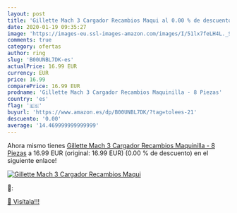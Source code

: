 ```yaml
---
layout: post
title: 'Gillette Mach 3 Cargador Recambios Maqui al 0.00 % de descuento'
date: 2020-01-19 09:35:27
image: 'https://images-eu.ssl-images-amazon.com/images/I/51lx7feLH4L._SL200_.jpg'
comments: true
category: ofertas
author: ring
slug: 'B00UNBL7DK-es'
actualPrice: 16.99 EUR
currency: EUR
price: 16.99
comparePrice: 16.99 EUR
prodname: 'Gillette Mach 3 Cargador Recambios Maquinilla - 8 Piezas'
country: 'es'
flag: '🇪🇸'
buyurl: 'https://www.amazon.es/dp/B00UNBL7DK/?tag=tolees-21'
descuento: '0.00'
average: '14.469999999999999'
---
```


Ahora mismo tienes [Gillette Mach 3 Cargador Recambios Maquinilla - 8 Piezas](https://www.amazon.es/dp/B00UNBL7DK/?tag=tolees-21) a 16.99 EUR (original: 16.99 EUR) (0.00 %  de descuento) en el siguiente enlace!

[![Gillette Mach 3 Cargador Recambios Maqui](https://images-eu.ssl-images-amazon.com/images/I/51lx7feLH4L._SL200_.jpg)](https://www.amazon.es/dp/B00UNBL7DK/?tag=tolees-21)

🔎:


[🛒 Visítala!!!](https://www.amazon.es/dp/B00UNBL7DK/?tag=tolees-21)
